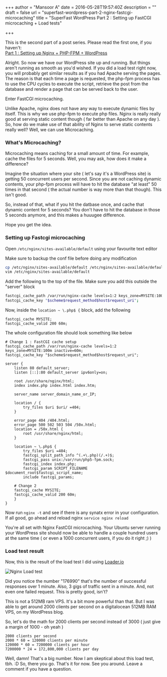 +++
author = "Mansoor A"
date = 2016-05-28T19:57:40Z
description = ""
draft = false
url = "superfast-wordpress-part-2-nginx-fastcgi-microcaching"
title = "SuperFast WordPress Part 2 : Setting up FastCGI microcaching + Load tests"

+++


This is the second part of a post series. Please read the first one, if you haven't:   
[Part 1 : Setting up Nginx + PHP-FPM + WordPress](https://esc.sh/blog/superfast-wordpress-part-1-nginx-php-fpm/)

Alright. So now we have our WordPress site up and running. But things aren't running as smooth as you'd wished. If you did a load test right now, you will probably get similar results as if you had Apache serving the pages. The reason is that each time a page is requested, the php-fpm process has to use the CPU cycles to execute the script, retrieve the post from the database and render a page that can be served back to the user.

Enter FastCGI microcaching. 

Unlike Apache, nginx does not have any way to execute dynamic files by itself. This is why we use php-fpm to execute php files. Nginx is really really good at serving static content though ( far better than Apache on any day ).
So, how do we make use of that ability of Nginx to serve static contents really well? Well, we can use Microcaching. 

### What's Microcaching?

Microcaching means caching for a small amount of time. For example, cache the files for 5 seconds. Well, you may ask, how does it make a difference?

Imagine the situation where your site ( let's say it's a WordPress site) is getting 50 concurrent users per second. Since you are not caching dynamic contents, your php-fpm process will have to hit the database "at least" 50 times in that second ( the actual number is way more than that though). This isn't good.  

So, instead of that, what if you hit the datbase once, and cache that dynamic content for 5 seconds? You don't have to hit the database in those 5 seconds anymore, and this makes a huuugee difference.  

Hope you get the idea.

### Setting up Fastcgi microcaching

Open `/etc/nginx/sites-available/default` using your favourite text editor

Make sure to backup the conf file before doing any modification
```bash
cp /etc/nginx/sites-available/default /etc/nginx/sites-available/default.bak
vim /etc/nginx/sites-available/default
```

Add the following to the top of the file. Make sure you add this outside the "server" block
```bash
fastcgi_cache_path /var/run/nginx-cache levels=1:2 keys_zone=MYSITE:100m inactive=60m;
fastcgi_cache_key "$scheme$request_method$host$request_uri";
```

Now, inside the `location ~ \.php$ {` block, add the following

```nginx
fastcgi_cache MYSITE;
fastcgi_cache_valid 200 60m;
```

The whole configuration file should look something like below
```nginx
# Change 1 : FastCGI cache setup
fastcgi_cache_path /var/run/nginx-cache levels=1:2 keys_zone=MYSITE:100m inactive=60m;
fastcgi_cache_key "$scheme$request_method$host$request_uri";

server {
    listen 80 default_server;
    listen [::]:80 default_server ipv6only=on;

    root /usr/share/nginx/html;
    index index.php index.html index.htm;

    server_name server_domain_name_or_IP;

    location / {
        try_files $uri $uri/ =404;
    }

    error_page 404 /404.html;
    error_page 500 502 503 504 /50x.html;
    location = /50x.html {
        root /usr/share/nginx/html;
    }

    location ~ \.php$ {
        try_files $uri =404;
        fastcgi_split_path_info ^(.+\.php)(/.+)$;
        fastcgi_pass unix:/var/run/php5-fpm.sock;
        fastcgi_index index.php;
        fastcgi_param SCRIPT_FILENAME $document_root$fastcgi_script_name;
        include fastcgi_params;

	# Change 2 
	fastcgi_cache MYSITE;
	fastcgi_cache_valid 200 60m;
    }
}
```

Now run `nginx -t` and see if there is any synatx error in your configuration. 
If all good, go ahead and reload nginx `service nginx reload`

You're all set with Nginx FastCGI microcaching. Your Ubuntu server running your WordPress site should now be able to
handle a couple hundred users at the same time ( or even a 1000 concurrent users, if you do it right ;) )

### Load test result
Now, this is the result of the load test I did using [Loader.io](http://loader.io) 

![Nginx Load test](https://cdn.esc.sh/jekyll/nginx/nginx-3000.png)

Did you notice the number "176990" that's the number of successful responses over 1 minute.
Also, 3 gigs of traffic sent in a minute. And, not even one failed request. This is pretty good, isn't?

This is not a 512MB ram VPS. It's a bit more powerful than that. But I was able to get around
2000 clients per second on a digitalocean 512MB RAM VPS, on my WordPress blog. 

So, let's do the math for 2000 clients per second instead of 3000 ( just give a margin of 1000 - oh yeah )

```
2000 clients per second
2000 * 60 = 120000 clients per minute
120000 * 60 = 7200000 clients per hour
7200000 * 24 = 172,800,000 clients per day
```

Well, damn! That's a big number. Now I am skeptical about this load test, tbh. :D
So, there you go. That's it for now. See you around. Leave a comment if you have a question.

